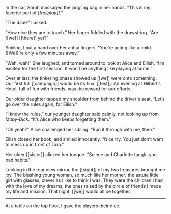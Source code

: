 In the car, Sarah massaged the jangling bag in her hands. “This is my favorite part of *[[rollplay]]*.”

“The dice?” I asked.

“How nice they are to touch.” Her finger fiddled with the drawstring. “Are [[we]] [[there]] yet?”

Smiling, I put a hand over her antsy fingers. “You’re acting like a child. [[We]]’re only a few minutes away.”

“Wah, wah!” She laughed, and turned around to look at Alice and Eilish. “I’m excited for the first session. It won’t be anything like playing at home.” 

Over at last, the tinkering phase showed us [[we]] were onto something. Our first full [[campaign]] would be its final [[test]]. An evening at Hilbert’s Hotel, full of fun with friends, was the reward for our efforts. 

Our older daughter tapped my shoulder from behind the driver's seat. “Let’s go over the rules again, for Eilish.”

“I know the rules,” our younger daughter said calmly, not looking up from *Moby-Dick*. “It’s Alice who keeps forgetting them.”

“Oh yeah?” Alice challenged her sibling. “Run it through with me, then.”

Eilish closed her book, and smiled innocently. “Nice try. You just don’t want to mess up in front of Tara.”

Her older [[sister]] clicked her tongue. “Selene and Charlotte taught you bad habits.”

Looking in the rear view mirror, the [[sight]] of my two treasures brought me joy. The blushing young woman, so much like her mother; the astute little girl with glasses, clever as I like to think I was. They were the children I had with the love of my dreams, the ones raised by the circle of friends I made my life and mission. That night, [[we]] would all be together.

* * *

At a table on the top floor, I gave the players their dice.

